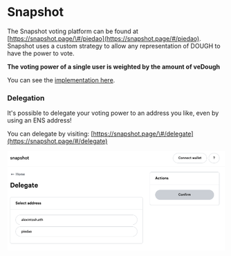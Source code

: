 # Snapshot

The Snapshot voting platform can be found at [https://snapshot.page/\#/piedao](https://snapshot.page/#/piedao). Snapshot uses a custom strategy to allow any representation of DOUGH to have the power to vote.  
  
**The voting power of a single user is weighted by the amount of veDough**

You can see the [implementation here](https://github.com/snapshot-labs/snapshot.js/blob/master/src/strategies/piedao/index.ts).

### Delegation

It's possible to delegate your voting power to an address you like, even by using an ENS address!

You can delegate by visiting: [https://snapshot.page/\#/delegate](https://snapshot.page/#/delegate)

![](../.gitbook/assets/screenshot-2021-03-07-at-02.00.01.png)



